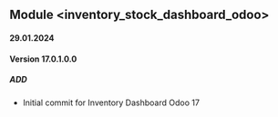 ## Module <inventory_stock_dashboard_odoo>

#### 29.01.2024
#### Version 17.0.1.0.0
##### ADD
- Initial commit for Inventory Dashboard Odoo 17
